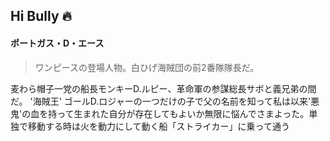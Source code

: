 ## Hi Bully 🔥

#### ポートガス・D・エース 

> ワンピースの登場人物。白ひげ海賊団の前2番隊隊長だ。

麦わら帽子一党の船長モンキーD.ルピー、革命軍の参謀総長サボと義兄弟の間だ。 '海賊王' ゴールD.ロジャーの一つだけの子で父の名前を知って私は以来'悪鬼'の血を持って生まれた自分が存在してもよいか無限に悩んでさまよった。単独で移動する時は火を動力にして動く船「ストライカー」に乗って通う
